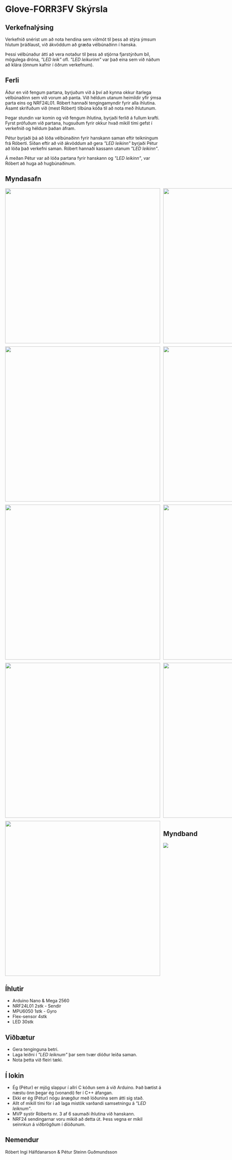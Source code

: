 # Glove-FORR3FV Skýrsla

## Verkefnalýsing

Verkefnið snérist um að nota hendina sem viðmót til þess að stýra ýmsum hlutum þráðlaust, við ákvöddum að græða vélbúnaðinn í hanska.

Þessi vélbúnaður átti að vera notaður til þess að stjórna fjarstýrðum bíl, mögulega dróna, _"LED leik"_ ofl. _"LED leikurinn"_ var það eina sem við náðum að klára (önnum kafnir í öðrum verkefnum).

## Ferli

Áður en við fengum partana, byrjuðum við á því að kynna okkur ítarlega vélbúnaðinn sem við vorum að panta. Við héldum utanum heimildir yfir ýmsa parta eins og NRF24L01. Róbert hannaði tengingamyndir fyrir alla íhlutina. Ásamt skrifuðum við (mest Róbert) tilbúna kóða til að nota með íhlutunum.

Þegar stundin var komin og við fengum íhlutina, byrjaði ferlið á fullum krafti. Fyrst prófuðum við partana, hugsuðum fyrir okkur hvað mikill tími gefst í verkefnið og héldum þaðan áfram.

Pétur byrjaði þá að lóða vélbúnaðinn fyrir hanskann saman eftir teikningum frá Róberti. Síðan eftir að við ákvöddum að gera _"LED leikinn"_ byrjaði Pétur að lóða það verkefni saman. Róbert hannaði kassann utanum _"LED leikinn"_.

Á meðan Pétur var að lóða partana fyrir hanskann og _"LED leikinn"_, var Róbert að huga að hugbúnaðinum.

## Myndasafn

<div style="display:grid;grid-template-columns: 1fr 1fr 1fr;grid-column-gap:10px;grid-row-gap:10px;">
    <img src="Docs/Images/20190513_164158.png" width="500"/> 
    <img src="Docs/Images/20190513_164212.png" width="500"/> 
    <img src="Docs/Images/20190513_164238.png" width="500"/> 
    <img src="Docs/Images/IMG_3915.png" width="500"/> 
    <img src="Docs/Images/IMG_3920.png" width="500"/> 
    <img src="Docs/Images/IMG_3921.png" width="500"/> 
    <img src="Docs/Images/IMG_3922.png" width="500"/> 
    <img src="Docs/Images/IMG_3932.png" width="500"/> 
    <img src="Docs/Images/IMG_3948.png" width="500"/> 
    <img src="Docs/Images/IMG_3955.png" width="500"/> 
    <img src="Docs/Images/IMG_3957.png" width="500"/> 
    <img src="Docs/Images/IMG_3958.png" width="500"/> 
</div>

<div style="display:grid;grid-template-columns: 1fr 2fr;grid-column-gap:10px;grid-row-gap:10px;margin-top:10px">
    <img src="Docs/Images/IMG_3953.gif" width="500"/> 
    <div>
    <h2 style="text-align:center">Myndband</h2>
    <a style="display:block" href="https://youtu.be/JWqPTePuuJo"><img src="https://img.youtube.com/vi/JWqPTePuuJo/0.jpg" width=""/></a></div>
</div>

## Íhlutir

- Arduino Nano & Mega 2560
- NRF24L01 2stk - Sendir
- MPU6050 1stk - Gyro
- Flex-sensor 4stk
- LED 30stk

## Viðbætur

- Gera tenginguna betri.
- Laga leiðni í _"LED leiknum"_ þar sem tvær díóður leiða saman.
- Nota þetta við fleiri tæki.

## Í lokin

- Ég (Pétur) er mjög slappur í allri C kóðun sem á við Arduino. Það bætist á næstu önn þegar ég (vonandi) fer í C++ áfangan.
- Ekki er ég (Pétur) nógu ánægður með lóðunina sem átti sig stað.
- Allt of mikill tími fór í að laga mistök varðandi samsetningu á _"LED leiknum"_.
- MVP systir Róberts nr. 3 af 6 saumaði íhlutina við hanskann.
- NRF24 sendingarnar voru mikið að detta út. Þess vegna er mikil seinnkun á viðbrögðum í díóðunum.

## Nemendur

Róbert Ingi Hálfdanarson & Pétur Steinn Guðmundsson
